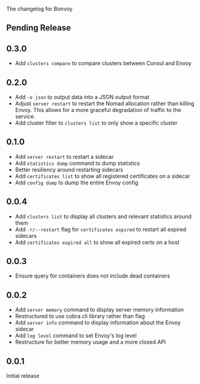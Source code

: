 The changelog for Bonvoy

## Pending Release

## 0.3.0

* Add `clusters compare` to compare clusters between Consul and Envoy

## 0.2.0

* Add `-o json` to output data into a JSON output format
* Adjust `server restart` to restart the Nomad allocation rather than killing Envoy.
  This allows for a more graceful degradation of traffic to the service.
* Add cluster filter to `clusters list` to only show a specific cluster

## 0.1.0

* Add `server restart` to restart a sidecar
* Add `statistics dump` command to dump statistics
* Better resiliency around restarting sidecars
* Add `certificates list` to show all registered certificates on a sidecar
* Add `config dump` to dump the entire Envoy config

## 0.0.4

* Add `clusters list` to display all clusters and relevant statistics around them
* Add `-r/--restart` flag for `certificates expired` to restart all expired sidecars
* Add `certificates expired all` to show all expired certs on a host

## 0.0.3

* Ensure query for containers does not include dead containers

## 0.0.2

* Add `server memory` command to display server memory information
* Restructured to use cobra cli library rather than flag
* Add `server info` command to display information about the Envoy sidecar
* Add `log level` command to set Envoy's log level
* Restructure for better memory usage and a more closed API

## 0.0.1

Initial release